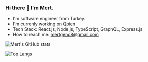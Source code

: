 ### Hi there 👋 I'm Mert.

- I'm software engineer from Turkey.
- I'm currenly working on [Qpien](http://qpien.com)
- Tech Stack: React.js, Node.js, TypeScript, GraphQL, Express.js
- How to reach me: mertgenc8@gmail.com

![Mert's GitHub stats](https://github-readme-stats.vercel.app/api?username=vnylbscr&hide=contribs,prs)

[![Top Langs](https://github-readme-stats.vercel.app/api/top-langs/?username=vnylbscr&layout=compact)](https://github.com/anuraghazra/github-readme-stats)



